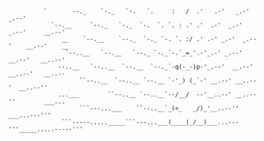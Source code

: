 ```
          `       --._    `-._   `-.   `.     :   /  .'   .-'   _.-'    _.--'                   
            `--.__     `--._   `-._  `-.  `. `. : .' .'  .-'  _.-'   _.--'     __.--'           
               __    `--.__    `--._  `-._ `-. `. :/ .' .-' _.-'  _.--'    __.--'    __         
                `--..__   `--.__   `--._ `-._`-.`_=_'.-'_.-' _.--'   __.--'   __..--'           
              --..__   `--..__  `--.__  `--._`-q(-_-)p-'_.--'  __.--'  __..--'   __..--         
                    ``--..__  `--..__ `--.__ `-'_) (_`-' __.--' __..--'  __..--''               
              ...___        ``--..__ `--..__`--/__/  --'__..--' __..--''        ___...          
                    ```---...___    ``--..__`_(<_   _/)_'__..--''    ___...---'''               
               ```-----....._____```---...___(____|_/__)___...---'''_____.....-----'''          
```


<!--
**MessyToilet/MessyToilet** is a ✨ _special_ ✨ repository because its `README.md` (this file) appears on your GitHub profile.

Here are some ideas to get you started:

- 🔭 I’m currently working on ...
- 🌱 I’m currently learning ...
- 👯 I’m looking to collaborate on ...
- 🤔 I’m looking for help with ...
- 💬 Ask me about ...
- 📫 How to reach me: ...
- 😄 Pronouns: ...
- ⚡ Fun fact: ...
-->
